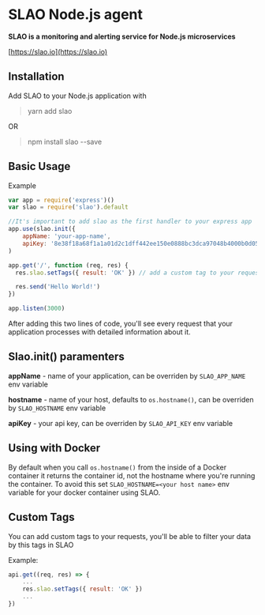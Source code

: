 # SLAO Node.js agent

**SLAO is a monitoring and alerting service for Node.js microservices**

[https://slao.io](https://slao.io)

## Installation

Add SLAO to your Node.js application with

> yarn add slao

OR

> npm install slao --save

## Basic Usage

Example

```js
var app = require('express')()
var slao = require('slao').default

//It's important to add slao as the first handler to your express app
app.use(slao.init({
    appName: 'your-app-name', 
    apiKey: '8e38f18a68f1a1a01d2c1dff442ee150e0888bc3dca97048b4000b0d05a28fd0' })
)

app.get('/', function (req, res) {
  res.slao.setTags({ result: 'OK' }) // add a custom tag to your request

  res.send('Hello World!')
})

app.listen(3000)
```

After adding this two lines of code, you'll see every request that your application processes with detailed information about it.

## Slao.init() paramenters

**appName** - name of your application, can be overriden by ```SLAO_APP_NAME``` env variable

**hostname** - name of your host, defaults to ```os.hostname()```, can be overriden by ```SLAO_HOSTNAME``` env variable

**apiKey** - your api key, can be overriden by ```SLAO_API_KEY``` env variable

## Using with Docker

By default when you call ```os.hostname()``` from the inside of a Docker container it returns the container id, not the hostname where you're running the container. To avoid this set ```SLAO_HOSTNAME=<your host name>``` env variable for your docker container using SLAO.

## Custom Tags

You can add custom tags to your requests, you'll be able to filter your data by this tags in SLAO

Example: 

```js
api.get((req, res) => {
    ...
    res.slao.setTags({ result: 'OK' })   
    ...
})

```

